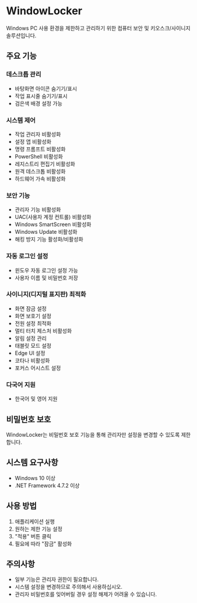 # WindowLocker

Windows PC 사용 환경을 제한하고 관리하기 위한 컴퓨터 보안 및 키오스크/사이니지 솔루션입니다.

## 주요 기능

### 데스크톱 관리
- 바탕화면 아이콘 숨기기/표시
- 작업 표시줄 숨기기/표시
- 검은색 배경 설정 가능

### 시스템 제어
- 작업 관리자 비활성화
- 설정 앱 비활성화 
- 명령 프롬프트 비활성화
- PowerShell 비활성화
- 레지스트리 편집기 비활성화
- 원격 데스크톱 비활성화
- 하드웨어 가속 비활성화

### 보안 기능
- 관리자 기능 비활성화
- UAC(사용자 계정 컨트롤) 비활성화
- Windows SmartScreen 비활성화
- Windows Update 비활성화
- 해킹 방지 기능 활성화/비활성화

### 자동 로그인 설정
- 윈도우 자동 로그인 설정 가능
- 사용자 이름 및 비밀번호 저장

### 사이니지(디지털 표지판) 최적화
- 화면 잠금 설정
- 화면 보호기 설정
- 전원 설정 최적화
- 멀티 터치 제스처 비활성화
- 알림 설정 관리
- 태블릿 모드 설정
- Edge UI 설정
- 코타나 비활성화
- 포커스 어시스트 설정

### 다국어 지원
- 한국어 및 영어 지원

## 비밀번호 보호

WindowLocker는 비밀번호 보호 기능을 통해 관리자만 설정을 변경할 수 있도록 제한합니다.

## 시스템 요구사항

- Windows 10 이상
- .NET Framework 4.7.2 이상

## 사용 방법

1. 애플리케이션 실행
2. 원하는 제한 기능 설정
3. "적용" 버튼 클릭
4. 필요에 따라 "잠금" 활성화

## 주의사항

- 일부 기능은 관리자 권한이 필요합니다.
- 시스템 설정을 변경하므로 주의해서 사용하십시오.
- 관리자 비밀번호를 잊어버릴 경우 설정 해제가 어려울 수 있습니다.
